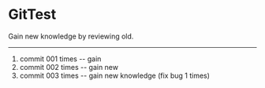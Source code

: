 # GitTest
Gain new knowledge by reviewing old.

---

1. commit 001 times -- gain
2. commit 002 times -- gain new
3. commit 003 times -- gain new knowledge (fix bug 1 times)